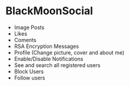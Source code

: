 # BlackMoonSocial

* Image Posts
* Likes
* Coments
* RSA Encryption Messages
* Profile (Change picture, cover and about me)
* Enable/Disable Notifications
* See and search all registered users
* Block Users
* Follow users
